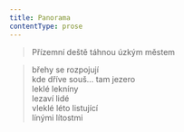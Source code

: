 ```yaml
---
title: Panorama
contentType: prose
---
```


> Přízemní deště táhnou úzkým městem

  

> břehy se rozpojují  
> kde dříve souš… tam jezero  
> leklé lekníny  
> lezaví lidé  
> vleklé léto listující  
> línými lítostmi
